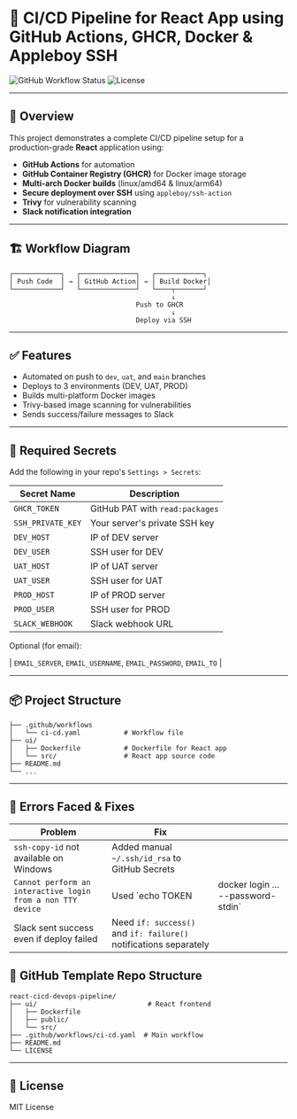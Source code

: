 # 🚀 CI/CD Pipeline for React App using GitHub Actions, GHCR, Docker & Appleboy SSH

![GitHub Workflow Status](https://img.shields.io/github/actions/workflow/status/bhowmickkrishnendu/react-cicd-devops-pipeline/ci-cd.yaml)
![License](https://img.shields.io/github/license/bhowmickkrishnendu/react-cicd-devops-pipeline)

---

## 📌 Overview

This project demonstrates a complete CI/CD pipeline setup for a production-grade **React** application using:

* **GitHub Actions** for automation
* **GitHub Container Registry (GHCR)** for Docker image storage
* **Multi-arch Docker builds** (linux/amd64 & linux/arm64)
* **Secure deployment over SSH** using `appleboy/ssh-action`
* **Trivy** for vulnerability scanning
* **Slack notification integration**

---

## 🏗️ Workflow Diagram

```
┌────────────┐   ┌──────────────┐   ┌────────────┐
│ Push Code  │ → │ GitHub Action│ → │ Build Docker│
└────────────┘   └──────────────┘   └────┬───────┘
                                         ↓
                                Push to GHCR
                                         ↓
                                Deploy via SSH
```

---

## ✅ Features

* Automated on push to `dev`, `uat`, and `main` branches
* Deploys to 3 environments (DEV, UAT, PROD)
* Builds multi-platform Docker images
* Trivy-based image scanning for vulnerabilities
* Sends success/failure messages to Slack

---

## 🔐 Required Secrets

Add the following in your repo's `Settings > Secrets`:

| Secret Name       | Description                     |
| ----------------- | ------------------------------- |
| `GHCR_TOKEN`      | GitHub PAT with `read:packages` |
| `SSH_PRIVATE_KEY` | Your server's private SSH key   |
| `DEV_HOST`        | IP of DEV server                |
| `DEV_USER`        | SSH user for DEV                |
| `UAT_HOST`        | IP of UAT server                |
| `UAT_USER`        | SSH user for UAT                |
| `PROD_HOST`       | IP of PROD server               |
| `PROD_USER`       | SSH user for PROD               |
| `SLACK_WEBHOOK`   | Slack webhook URL               |

Optional (for email):

\| `EMAIL_SERVER`, `EMAIL_USERNAME`, `EMAIL_PASSWORD`, `EMAIL_TO` |

---

## 📦 Project Structure

```
├── .github/workflows
│   └── ci-cd.yaml           # Workflow file
├── ui/
│   ├── Dockerfile           # Dockerfile for React app
│   └── src/                 # React app source code
├── README.md
└── ...
```

---

## 🧪 Errors Faced & Fixes

| Problem                                                     | Fix                                                               |                                     |
| ----------------------------------------------------------- | ----------------------------------------------------------------- | ----------------------------------- |
| `ssh-copy-id` not available on Windows                      | Added manual `~/.ssh/id_rsa` to GitHub Secrets                    |                                     |
| `Cannot perform an interactive login from a non TTY device` | Used \`echo TOKEN                                                 | docker login ... --password-stdin\` |
| Slack sent success even if deploy failed                    | Need `if: success()` and `if: failure()` notifications separately |                                     |


## 📂 GitHub Template Repo Structure


```
react-cicd-devops-pipeline/
├── ui/                            # React frontend
│   ├── Dockerfile
│   ├── public/
│   └── src/
├── .github/workflows/ci-cd.yaml  # Main workflow
├── README.md
└── LICENSE
```

---

## 📎 License

MIT License
